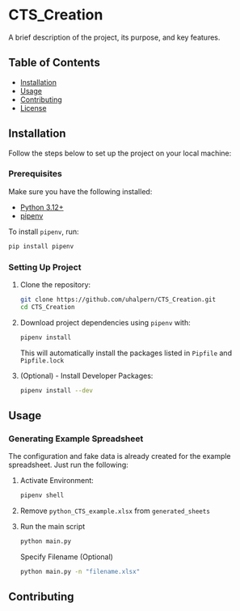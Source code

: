 # CTS_Creation

A brief description of the project, its purpose, and key features.

## Table of Contents
- [Installation](#installation)
- [Usage](#usage)
- [Contributing](#contributing)
- [License](#license)

## Installation

Follow the steps below to set up the project on your local machine:

### Prerequisites
Make sure you have the following installed:
- [Python 3.12+](https://www.python.org/downloads/)
- [pipenv](https://pipenv.pypa.io/en/latest/install/)

To install `pipenv`, run:
```bash
pip install pipenv
```

### Setting Up Project

1. Clone the repository:
    ```bash
    git clone https://github.com/uhalpern/CTS_Creation.git
    cd CTS_Creation
    ```
2. Download project dependencies using `pipenv` with:
    ```bash
    pipenv install
    ```

    This will automatically install the packages listed in `Pipfile` and `Pipfile.lock`

3. (Optional) - Install Developer Packages:
    ```bash
    pipenv install --dev
    ```

## Usage

### Generating Example Spreadsheet

The configuration and fake data is already created for the example spreadsheet. Just run the following:

1. Activate Environment:

    ```bash
    pipenv shell
    ```
2. Remove `python_CTS_example.xlsx` from `generated_sheets`
3. Run the main script
    ```bash
    python main.py
    ```
    Specify Filename (Optional)
    ```bash
    python main.py -n "filename.xlsx"
    ```

## Contributing




